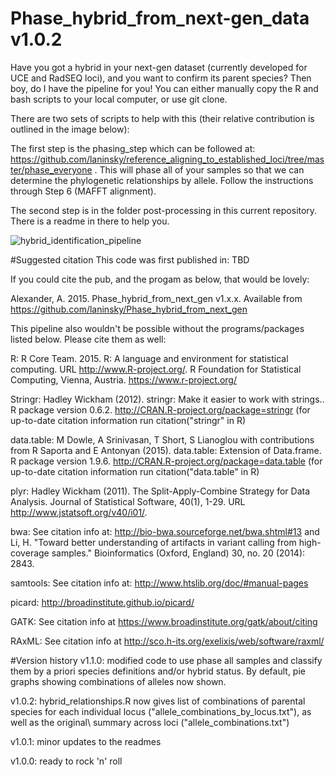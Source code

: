 # Phase_hybrid_from_next-gen_data v1.0.2
Have you got a hybrid in your next-gen dataset (currently developed for UCE and RadSEQ loci), and you want to confirm its parent species? Then boy, do I have the pipeline for you! You can either manually copy the R and bash scripts to your local computer, or use git clone.

There are two sets of scripts to help with this (their relative contribution is outlined in the image below):

The first step is the phasing_step which can be followed at: https://github.com/laninsky/reference_aligning_to_established_loci/tree/master/phase_everyone . This will phase all of your samples so that we can determine the phylogenetic relationships by allele. Follow the instructions through Step 6 (MAFFT alignment).

The second step is in the folder post-processing in this current repository. There is a readme in there to help you.

![hybrid_identification_pipeline](https://cloud.githubusercontent.com/assets/8808649/8860428/4e512bf6-3149-11e5-9ee4-7ea321904d3b.png)

#Suggested citation
This code was first published in: TBD

If you could cite the pub, and the progam as below, that would be lovely:

Alexander, A. 2015. Phase_hybrid_from_next_gen v1.x.x. Available from https://github.com/laninsky/Phase_hybrid_from_next_gen

This pipeline also wouldn't be possible without the programs/packages listed below. Please cite them as well:

R: R Core Team. 2015. R: A language and environment for statistical computing. URL http://www.R-project.org/. R Foundation for Statistical Computing, Vienna, Austria. https://www.r-project.org/

Stringr:  Hadley Wickham (2012). stringr: Make it easier to work with strings.. R package version 0.6.2. http://CRAN.R-project.org/package=stringr (for up-to-date citation information run citation("stringr" in R)
  
data.table: M Dowle, A Srinivasan, T Short, S Lianoglou with contributions from R Saporta and E Antonyan (2015). data.table: Extension of Data.frame. R package version 1.9.6. http://CRAN.R-project.org/package=data.table  (for up-to-date citation information run citation("data.table" in R)
  
plyr: Hadley Wickham (2011). The Split-Apply-Combine Strategy for Data Analysis. Journal of Statistical Software, 40(1), 1-29. URL  http://www.jstatsoft.org/v40/i01/.

bwa: See citation info at: http://bio-bwa.sourceforge.net/bwa.shtml#13 and Li, H. "Toward better understanding of artifacts in variant calling from high-coverage samples." Bioinformatics (Oxford, England) 30, no. 20 (2014): 2843.

samtools: See citation info at: http://www.htslib.org/doc/#manual-pages

picard: http://broadinstitute.github.io/picard/

GATK: See citation info at https://www.broadinstitute.org/gatk/about/citing

RAxML: See citation info at http://sco.h-its.org/exelixis/web/software/raxml/

#Version history
v1.1.0: modified code to use phase all samples and classify them by a priori species definitions and/or hybrid status. By default, pie graphs showing combinations of alleles now shown.

v1.0.2: hybrid_relationships.R now gives list of combinations of parental species for each individual locus ("allele_combinations_by_locus.txt"), as well as the original\ summary across loci ("allele_combinations.txt")

v1.0.1: minor updates to the readmes

v1.0.0: ready to rock 'n' roll
